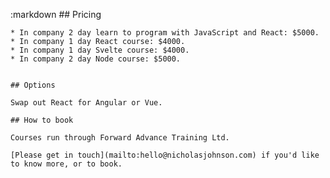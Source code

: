 :markdown
    ## Pricing
  
    * In company 2 day learn to program with JavaScript and React: $5000.
    * In company 1 day React course: $4000.
    * In company 1 day Svelte course: $4000.
    * In company 2 day Node course: $5000.
  
  
    ## Options
  
    Swap out React for Angular or Vue.
  
    ## How to book
  
    Courses run through Forward Advance Training Ltd.
  
    [Please get in touch](mailto:hello@nicholasjohnson.com) if you'd like to know more, or to book.
  
